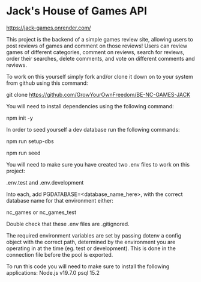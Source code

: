 # Jack's House of Games API

https://jack-games.onrender.com/

This project is the backend of a simple games review site, allowing users to post reviews of games and comment on those reviews!
Users can review games of different categories, comment on reviews, search for reviews, order their searches, delete comments, and vote on different comments and reviews.

To work on this yourself simply fork and/or clone it down on to your system from github using this command:

git clone https://github.com/GrowYourOwnFreedom/BE-NC-GAMES-JACK

You will need to install dependencies using the following command:

npm init -y

In order to seed yourself a dev database run the following commands:

npm run setup-dbs

npm run seed

You will need to make sure you have created two .env files to work on this project:

.env.test and
.env.development

Into each, add PGDATABASE=<database_name_here>, with the correct database name for that environment either:

nc_games or
nc_games_test

Double check that these .env files are .gitignored.

The required environment variables are set by passing dotenv a config object with the correct path, determined by the environment you are operating in at the time (eg. test or development).
This is done in the connection file before the pool is exported.

To run this code you will need to make sure to install the following applications:
Node.js v19.7.0
psql 15.2
